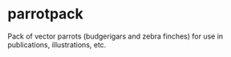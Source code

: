 # parrotpack
Pack of vector parrots (budgerigars and zebra finches) for use in publications, illustrations, etc.
